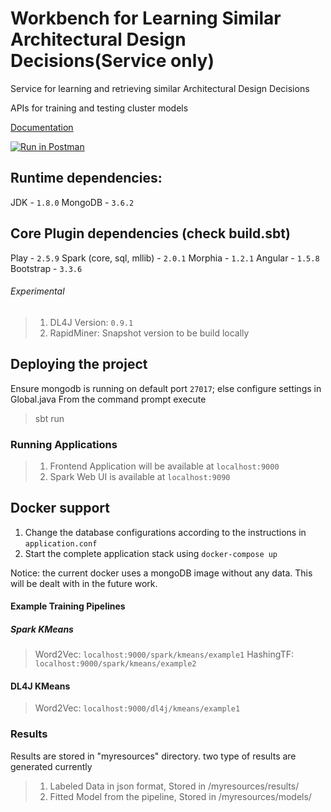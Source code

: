# Workbench for Learning Similar Architectural Design Decisions(Service only)
Service for learning and retrieving similar Architectural Design Decisions

APIs for training and testing cluster models

<a href="https://documenter.getpostman.com/view/693941/collection/RW1aL1Dz" target="_blank">Documentation</a>

[![Run in Postman](https://run.pstmn.io/button.svg)](https://app.getpostman.com/run-collection/97c1ddbf0f1449724e91)

## Runtime dependencies:
JDK - `1.8.0`
MongoDB - `3.6.2`

## Core Plugin dependencies (check build.sbt)
Play - `2.5.9`
Spark (core, sql, mllib) - `2.0.1`
Morphia - `1.2.1`
Angular - `1.5.8`
Bootstrap - `3.3.6`

###### Experimental
> 1. DL4J Version: `0.9.1`
> 2. RapidMiner: Snapshot version to be build locally

## Deploying the project
Ensure mongodb is running on default port `27017`; else configure settings in Global.java
From the command prompt execute
> sbt run

### Running Applications
>1. Frontend Application will be available at `localhost:9000`
>2. Spark Web UI is available at `localhost:9090`

## Docker support
1. Change the database configurations according to the instructions in `application.conf`
1. Start the complete application stack using `docker-compose up`

Notice: the current docker uses a mongoDB image without any data. This will be dealt with in the future work.

#### Example Training Pipelines
##### Spark KMeans
>Word2Vec: `localhost:9000/spark/kmeans/example1`
>HashingTF: `localhost:9000/spark/kmeans/example2`

#### DL4J KMeans
>Word2Vec: `localhost:9000/dl4j/kmeans/example1`

### Results
Results are stored in "myresources" directory. two type of results are generated currently
>1. Labeled Data in json format, Stored in /myresources/results/<pipeline-name>
>2. Fitted Model from the pipeline, Stored in /myresources/models/<pipeline-name>
